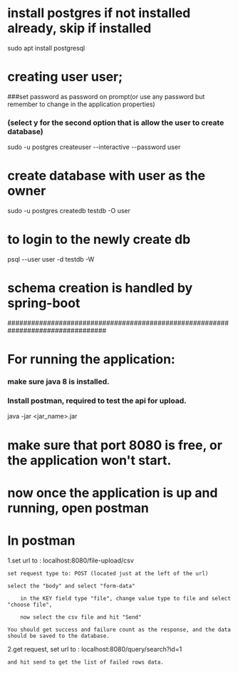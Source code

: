 # install postgres if not installed already, skip if installed
sudo apt install postgresql

# creating user user;
###set password as password on prompt(or use any password but remember to change in the application properties)
### (select y for the second option that is allow the user to create database)
sudo -u postgres createuser --interactive --password user

# create database with user as the owner
sudo -u postgres createdb testdb -O user

# to login to the newly create db
psql --user user -d testdb -W

# schema creation is handled by spring-boot

#################################################################################
# For running the application:
### make sure java 8 is installed.
### Install postman, required to test the api for upload.
java -jar <jar_name>.jar

# make sure that port 8080 is free, or the application won't start.
# now once the application is up and running, open postman
# In postman
  1.set url to : localhost:8080/file-upload/csv

	set request type to: POST (located just at the left of the url)

	select the "body" and select "form-data"

		in the KEY field type "file", change value type to file and select "choose file",

		now select the csv file and hit "Send"

	You should get success and failure count as the response, and the data should be saved to the database.

  2.get request, set url to : localhost:8080/query/search?id=1

    and hit send to get the list of failed rows data.